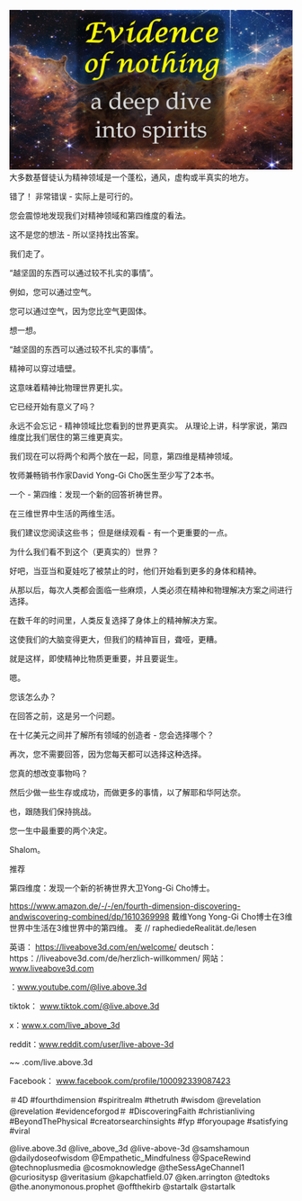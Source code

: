 ![Video cover image](../cover.jpg)
大多数基督徒认为精神领域是一个蓬松，通风，虚构或半真实的地方。

错了！ 非常错误 - 实际上是可行的。

您会震惊地发现我们对精神领域和第四维度的看法。

这不是您的想法 - 所以坚持找出答案。

我们走了。

“越坚固的东西可以通过较不扎实的事情”。

例如，您可以通过空气。

您可以通过空气，因为您比空气更固体。

想一想。

“越坚固的东西可以通过较不扎实的事情”。

精神可以穿过墙壁。

这意味着精神比物理世界更扎实。

它已经开始有意义了吗？

永远不会忘记 - 精神领域比您看到的世界更真实。 从理论上讲，科学家说，第四维度比我们居住的第三维更真实。

我们现在可以将两个和两个放在一起，同意，第四维是精神领域。

牧师兼畅销书作家David Yong-Gi Cho医生至少写了2本书。

一个 - 第四维：发现一个新的回答祈祷世界。

在三维世界中生活的两维生活。

我们建议您阅读这些书； 但是继续观看 - 有一个更重要的一点。

为什么我们看不到这个（更真实的）世界？

好吧，当亚当和夏娃吃了被禁止的时，他们开始看到更多的身体和精神。

从那以后，每次人类都会面临一些麻烦，人类必须在精神和物理解决方案之间进行选择。

在数千年的时间里，人类反复选择了身体上的精神解决方案。

这使我们的大脑变得更大，但我们的精神盲目，聋哑，更糟。

就是这样，即使精神比物质更重要，并且要诞生。

嗯。

您该怎么办？

在回答之前，这是另一个问题。

在十亿美元之间并了解所有领域的创造者 - 您会选择哪个？

再次，您不需要回答，因为您每天都可以选择这种选择。

您真的想改变事物吗？

然后少做一些生存或成功，而做更多的事情，以了解耶和华阿达奈。

也，跟随我们保持挑战。

您一生中最重要的两个决定。

Shalom。

推荐


第四维度：发现一个新的祈祷世界大卫Yong-Gi Cho博士。

https://www.amazon.de/-/-/en/fourth-dimension-discovering-andwiscovering-combined/dp/1610369998
戴维Yong Yong-Gi Cho博士在3维世界中生活在3维世界中的第四维。 麦 // raphediedeRealität.de/lesen

英语： https://liveabove3d.com/en/welcome/
deutsch：https：//liveabove3d.com/de/herzlich-willkommen/
网站：www.liveabove3d.com

：www.youtube.com/@live.above.3d

tiktok： www.tiktok.com/@live.above.3d

x：www.x.com/live_above_3d


reddit：www.reddit.com/user/live-above-3d

~~ .com/live.above.3d

Facebook： www.facebook.com/profile/100092339087423

＃4D #fourthdimension #spiritrealm #thetruth #wisdom @revelation @revelation #evidenceforgod＃ #DiscoveringFaith #christianliving #BeyondThePhysical #creatorsearchinsights #fyp #foryoupage #satisfying #viral

@live.above.3d @live_above_3d @live-above-3d @samshamoun @dailydoseofwisdom @Empathetic_Mindfulness @SpaceRewind @technoplusmedia @cosmoknowledge @theSessAgeChannel1 @curiositysp @veritasium @kapchatfield.07 @ken.arrington @tedtoks @the.anonymonous.prophet @offthekirb @startalk @startalk






